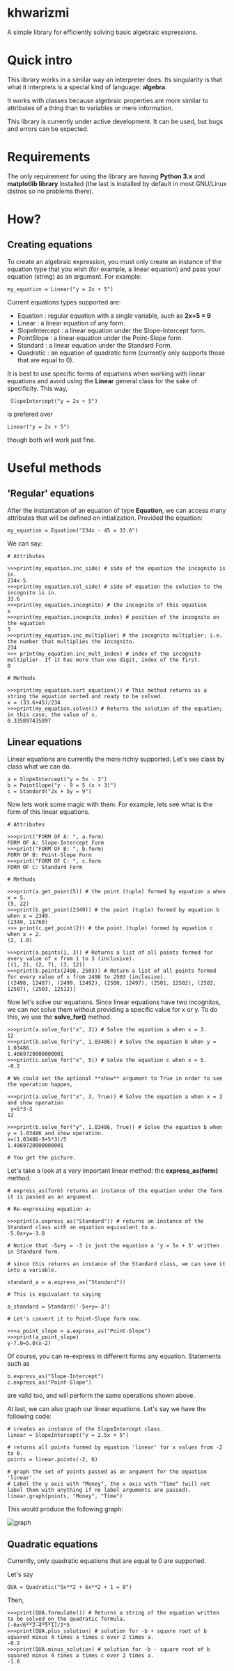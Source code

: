 # khwarizmi

A simple library for efficiently solving basic algebraic expressions.

# Quick intro

This library works in a similar way an interpreter does. Its singularity is that what it interprets is a special kind of language: **algebra**. 

It works with classes because algebraic properties are more similar to attributes of a thing than to variables or mere information. 

This library is currently under active development. It can be used, but bugs and errors can be expected.

# Requirements

The only requirement for using the library are having **Python 3.x** and **matplotlib library** installed (the last is installed by default in most GNU/Linux distros so no problems there).

# How?

## Creating equations

To create an algebraic expression, you must only create an instance of the equation type that you wish (for example, a linear equation) and pass your equation (string) as an argument. For example:

    my_equation = Linear("y = 2x + 5")
 
 Current equations types supported are:
 
 * Equation : regular equation with a single variable, such as **2x+5 = 9**
 * Linear : a linear equation of any form.
 * SlopeIntercept : a linear equation under the Slope-Intercept form.
 * PointSlope : a linear equation under the Point-Slope form.
 * Standard : a linear equation under the Standard Form.
 * Quadratic : an equation of quadratic form (currently only supports those that are equal to 0).
 
 It is best to use specific forms of equations when working with linear equations and avoid using the **Linear** general class for the sake of specificity. This way,
 
     SlopeIntercept("y = 2x + 5") 
 
 is prefered over
 
    Linear("y = 2x + 5")
    
though both will work just fine.

# Useful methods

## 'Regular' equations

After the instantiation of an equation of type **Equation**, we can access many attributes that will be defined on intialization. Provided the equation:

    my_equation = Equation("234x - 45 = 33.6")
    
We can say:

    # Attributes

    >>>print(my_equation.inc_side) # side of the equation the incognito is in.
    234x-5
    >>>print(my_equation.sol_side) # side of equation the solution to the incognito is in.
    33.6
    >>>print(my_equation.incognito) # the incognito of this equation
    x
    >>>print(my_equation.incognito_index) # position of the incognito on the equation
    3
    >>>print(my_equation.inc_multiplier) # the incognito multiplier; i.e. the number that multiplies the incognito.
    234
    >>> print(my_equation.inc_mult_index) # index of the incognito multiplier. If it has more than one digit, index of the first.
    0

    # Methods
    
    >>>print(my_equation.sort_equation()) # This method returns as a string the equation sorted and ready to be solved.
    x = (33.6+45)/234
    >>>print(my_equation.solve()) # Returns the solution of the equation; in this case, the value of x.
    0.335897435897

## Linear equations

Linear equations are currently the more richly supported. Let's see class by class what we can do.

    a = SlopeIntercept("y = 5x - 3")
    b = PointSlope("y - 9 = 5 (x + 3)")
    c = Standard("2x + 5y = 9")

Now lets work some magic with them. For example, lets see what is the form of this linear equations.

    # Attributes
    
    >>>print("FORM OF A: ", a.form)
    FORM OF A: Slope-Intercept Form
    >>>print("FORM OF B: ", b.form)
    FORM OF B: Point-Slope Form
    >>>print("FORM OF C: ", c.form
    FORM OF C: Standard Form
    
    # Methods
    
    >>>print(a.get_point(5)) # the point (tuple) formed by equation a when x = 5.
    (5, 22)
    >>>print(b.get_point(2349)) # the point (tuple) formed by equation b when x = 2349.
    (2349, 11760)
    >>> print(c.get_point(2)) # the point (tuple) formed by equation c when x = 2.
    (2, 1.0)

    >>>print(a.points(1, 3)) # Returns a list of all points formed for every value of x from 1 to 3 (inclusive).
    [(1, 2), (2, 7), (3, 12)]
    >>>print(b.points(2498, 2503)) # Return a list of all points formed for every value of x from 2498 to 2503 (inclusive).
    [(2498, 12487), (2499, 12492), (2500, 12497), (2501, 12502), (2502, 12507), (2503, 12512)]
    
Now let's solve our equations. Since linear equations have two incognitos, we can not solve them without providing a specific value for x or y. To do this, we use the **solve_for()** method.

    >>>print(a.solve_for("x", 3)) # Solve the equation a when x = 3.
    12
    >>>print(b.solve_for("y", 1.03486)) # Solve the equation b when y = 1.03486.
    1.4069720000000001
    >>>print(c.solve_for("x", 5)) # Solve the equation c when x = 5.
    -0.2
    
    # We could set the optional **show** argument to True in order to see the operation happen,

    >>>print(a.solve_for("x", 3, True)) # Solve the equation a when x = 3 and show operation
     y=5*3-3
    12
    
    >>>print(b.solve_for("y", 1.03486, True)) # Solve the equation b when y = 1.03486 and show operation.
    x=(1.03486-9+5*3)/5
    1.4069720000000001
    
    # You get the picture.
    
Let's take a look at a very important linear method: the **express_as(form)** method.

    # express_as(form) returns an instance of the equation under the form it is passed as an argument.
    
    # Re-expressing equation a:
    
    >>>print(a.express_as("Standard")) # returns an instance of the Standard class with an equation equivalent to a.
    -5.0x+y=-3.0 
    
    # Notice that -5x+y = -3 is just the equation a 'y = 5x + 3' written in Standard form.
    
    # since this returns an instance of the Standard class, we can save it into a variable.
    
    standard_a = a.express_as("Standard"))
    
    # This is equivalent to saying
    
    a_standard = Standard('-5x+y=-3')

    # Let's convert it to Point-Slope form now.
    
    >>>a_point_slope = a.express_as("Point-Slope")
    >>>print(a_point_slope)
    y-7.0=5.0(x-2)

Of course, you can re-express in different forms any equation. Statements such as

    b.express_as("Slope-Intercept")
    c.express_as("Point-Slope")
    
are valid too, and will perform the same operations shown above.

At last, we can also graph our linear equations. Let's say we have the following code:
    
    # creates an instance of the SlopeIntercept class.   
    linear = SlopeIntercept("y = 2.5x + 5")
    
    # returns all points formed by equation 'linear' for x values from -2 to 6.
    points = linear.points(-2, 6)
    
    # graph the set of points passed as an argument for the equation 'linear'.
    # Label the y axis with "Money", the x axis with "Time" (will not label them with anything if no label arguments are passed).
    linear.graph(points, "Money", "Time")
    
This would produce the following graph:

![graph](linear.jpg)
    
   
## Quadratic equations

Currently, only quadratic equations that are equal to 0 are supported.

Let's say
   
    QUA = Quadratic("5x**2 + 6x**2 + 1 = 0")
    
Then, 

    >>>print(QUA.formulate()) # Returns a string of the equation written to be solved on the quadratic formula.
    (-6±√6̅*̅*̅2̅-̅4̅*̅5̅*̅1̅)/2*5
    >>>print(QUA.plus_solution) # solution for -b + square root of b squared minus 4 times a times c over 2 times a.
    -0.2
    >>>print(QUA.minus_solution) # solution for -b - square root of b squared minus 4 times a times c over 2 times a.
    -1.0
    
    


    

    
